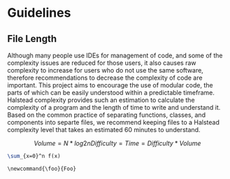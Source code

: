 # Guidelines

## File Length

Although many people use IDEs for management of code, and some of the complexity issues are reduced for those users, it also causes raw complexity to increase for users who do not use the same software, therefore recommendations to decrease the complexity of code are important. This project aims to encourage the use of modular code, the parts of which can be easily understood within a predictable timeframe. Halstead complexity provides such an estimation to calculate the complexity of a program and the length of time to write and understand it. Based on the common practice of separating functions, classes, and components into separte files, we recommend keeping files to a Halstead complexity level that takes an estimated 60 minutes to understand.


``` math
Volume = N * log2n
Difficulty =  
Time = Difficulty * Volume
```

``` tex
\sum_{x=0}^n f(x)
```

```math_def
\newcommand{\foo}{Foo}
```
